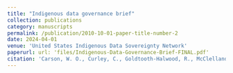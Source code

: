 ```yaml
---
title: "Indigenous data governance brief"
collection: publications
category: manuscripts
permalink: /publication/2010-10-01-paper-title-number-2
date: 2024-04-01
venue: 'United States Indigenous Data Sovereignty Network'
paperurl: url: 'files/Indigenous-Data-Governance-Brief-FINAL.pdf'
citation: 'Carson, W. O., Curley, C., Goldtooth-Halwood, R., McClelland, D. J., Carroll, S. R., Yuan, N. P., Carvajal, S., & Cordova-Marks, F. M. (2024). &quot;Indigenous data governance brief.&quot; <i>United States Indigenous Data Sovereignty Network </i>.'
---
```


